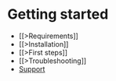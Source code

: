 # Getting started

* [[>Requirements]]
* [[>Installation]]
* [[>First steps]]
* [[>Troubleshooting]]
* [Support](/forum/)
